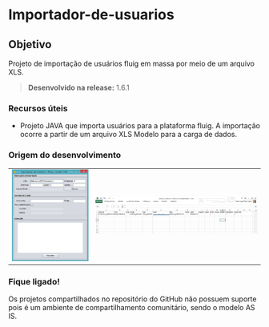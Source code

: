 # Importador-de-usuarios

Objetivo
----
Projeto de importação de usuários fluig em massa por meio de um arquivo XLS.

> **Desenvolvido na release:** 1.6.1

### Recursos úteis

* Projeto JAVA que importa usuários para a plataforma fluig. A importação ocorre a partir de um arquivo XLS Modelo para a carga de dados.

### Origem do desenvolvimento

<table>
  <tr>
    <td>
      <a href="https://github.com/fluig/Importador-de-usuarios/blob/master/Imagens/Importador.JPG">
        <img src="https://github.com/fluig/Importador-de-usuarios/blob/master/Imagens/Importador.JPG" alt="Screenshot 1">
      </a>
    </td>
    <td>
      <a href="https://github.com/fluig/Importador-de-usuarios/blob/master/Imagens/Planilha_Modelo.JPG">
        <img src="https://github.com/fluig/Importador-de-usuarios/blob/master/Imagens/Planilha_Modelo.JPG" alt="Screenshot 2">
      </a>
    </td>
  </tr>
</table>

### Fique ligado!

Os projetos compartilhados no repositório do GitHub não possuem suporte pois é um ambiente de compartilhamento comunitário, sendo o modelo AS IS. 
